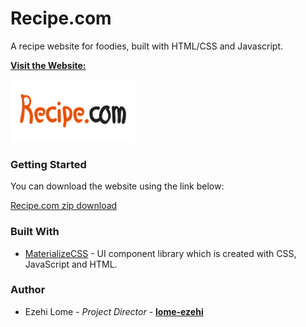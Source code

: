 # Recipe.com
A recipe website for foodies, built with HTML/CSS and Javascript.

**[Visit the Website:](https://lome-ezehi.github.io/Lome-recipe.com/)**

<img src="./img/logo.png" width="200" height="100">

### Getting Started
You can download the website using the link below: 

[Recipe.com zip download](https://github.com/lome-ezehi/Lome-recipe.com/archive/refs/heads/main.zip)

### Built With
- [MaterializeCSS](https://materializecss.com) - UI component library which is created with CSS, JavaScript and HTML.

### Author
- Ezehi Lome - *Project Director* - **[lome-ezehi](https://github.com/lome-ezehi)**
